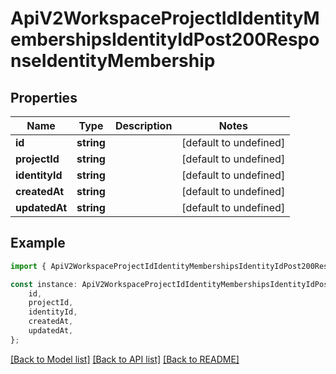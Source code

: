 # ApiV2WorkspaceProjectIdIdentityMembershipsIdentityIdPost200ResponseIdentityMembership


## Properties

Name | Type | Description | Notes
------------ | ------------- | ------------- | -------------
**id** | **string** |  | [default to undefined]
**projectId** | **string** |  | [default to undefined]
**identityId** | **string** |  | [default to undefined]
**createdAt** | **string** |  | [default to undefined]
**updatedAt** | **string** |  | [default to undefined]

## Example

```typescript
import { ApiV2WorkspaceProjectIdIdentityMembershipsIdentityIdPost200ResponseIdentityMembership } from './api';

const instance: ApiV2WorkspaceProjectIdIdentityMembershipsIdentityIdPost200ResponseIdentityMembership = {
    id,
    projectId,
    identityId,
    createdAt,
    updatedAt,
};
```

[[Back to Model list]](../README.md#documentation-for-models) [[Back to API list]](../README.md#documentation-for-api-endpoints) [[Back to README]](../README.md)
